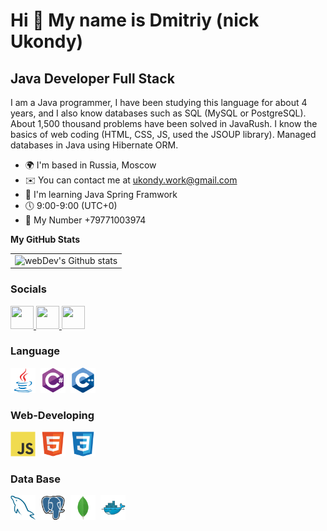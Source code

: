 Hi 👋 My name is Dmitriy (nick Ukondy)
======================================

Java Developer Full Stack
-------------------------

I am a Java programmer, I have been studying this language for about 4 years, and I also know databases such as SQL (MySQL or PostgreSQL).
About 1,500 thousand problems have been solved in JavaRush. I know the basics of web coding (HTML, CSS, JS, used the JSOUP library).
Managed databases in Java using Hibernate ORM.

* 🌍 I'm based in Russia, Moscow
* ✉️ You can contact me at [ukondy.work@gmail.com](mailto:ukondy.work@gmail.com)
* 🧠 I'm learning Java Spring Framwork
* 🕔 9:00-9:00 (UTC+0)
* 📲  My Number +79771003974

<b>My GitHub Stats</b>
<table>
  <tr>
    <td>
      <img align="left" src="http://github-readme-streak-stats.herokuapp.com?user=Ukondy&theme=dark&background=000000" alt="webDev's Github stats" />
    </td>
  </tr>
</table>

### Socials
<p align="left">  
  <a href="https://t.me/ukondy" target="_blank" rel="noreferrer"> 
    <img src="https://img.icons8.com/?size=1x&id=63306&format=png" width="37" height="37" />
  </a> 
  <a href="https://www.linkedin.com/in/ukodny" target="_blank" rel="noreferrer">
    <img src="https://img.icons8.com/?size=1x&id=xuvGCOXi8Wyg&format=png" width="37" height="37" /> 
  </a>
  <a href="https://www.facebook.com/profile.php?id=100090713809909" target="_blank" rel="noreferrer">
    <img src="https://img.icons8.com/?size=1x&id=13912&format=png" width="37" height="37" /> 
  </a>
</p>

### Language
<p align="left">
 <img src="https://github.com/devicons/devicon/blob/master/icons/java/java-original.svg" title="Java" alt="Java" width="40" height="40"/>&nbsp
  <img src="https://github.com/devicons/devicon/blob/master/icons/csharp/csharp-original.svg" title="CSharp" alt="CSharp" width="40" height="40"/>&nbsp
  <img src="https://github.com/devicons/devicon/blob/master/icons/cplusplus/cplusplus-original.svg" title="CPlusPlus" alt="CPlusPlus" width="40" height="40"/>&nbsp
</p>

### Web-Developing
<p align="left">
   <img src="https://github.com/devicons/devicon/blob/master/icons/javascript/javascript-original.svg" title="JavaScript" alt="JavaScript" width="40" height="40"/>&nbsp
   <img src="https://github.com/devicons/devicon/blob/master/icons/html5/html5-original.svg" title="html5" alt="html5" width="40" height="40"/>&nbsp
   <img src="https://github.com/devicons/devicon/blob/master/icons/css3/css3-original.svg" title="css3" alt="css3" width="40" height="40"/>&nbsp
</p>

### Data Base
<p align="left">
   <img src="https://github.com/devicons/devicon/blob/master/icons/mysql/mysql-original.svg" title="mySql" alt="mySql" width="40" height="40"/>&nbsp
   <img src="https://github.com/devicons/devicon/blob/master/icons/postgresql/postgresql-original.svg" title="postgreSql" alt="postgreSql" width="40" height="40"/>&nbsp
   <img src="https://github.com/devicons/devicon/blob/master/icons/mongodb/mongodb-original.svg" title="mongoBD" alt="mongoDB" width="40" height="40"/>&nbsp
   <img src="https://github.com/devicons/devicon/blob/master/icons/docker/docker-original.svg" title="mongoBD" alt="mongoDB" width="40" height="40"/>&nbsp
</p>
